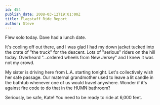 ```yaml
---
id: 454
publish_date: 2008-03-12T19:01:00Z
title: Flagstaff Ride Report
author: Steve
---
```

Flew solo today. Dave had a lunch date.

It's cooling off out there, and I was glad I had my down jacket tucked into the crate of "the truck" for the descent. Lots of "serious" riders on the hill today. Overheard "...ordered wheels from New Jersey" and I knew it was not my crowd.

My sister is driving here from L.A. starting tonight. Let's collectively wish her safe passage. Our maternal grandmother used to leave a lit candle in the bathtub whenever one of us would travel anywhere. Wonder if it's against fire code to do that in the HUMN bathroom?

Seriously, be safe, Kate! You need to be ready to ride at 6,000 feet.